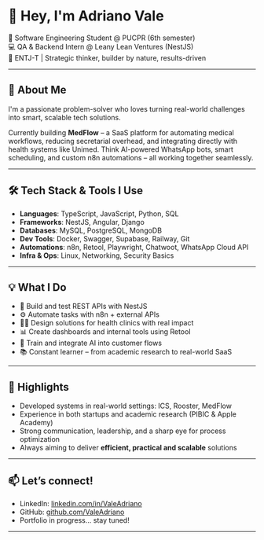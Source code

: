 # 👋 Hey, I'm Adriano Vale

🎯 Software Engineering Student @ PUCPR (6th semester)  
💻 QA & Backend Intern @ Leany Lean Ventures (NestJS)  
🧠 ENTJ-T | Strategic thinker, builder by nature, results-driven  

---

## 🚀 About Me

I'm a passionate problem-solver who loves turning real-world challenges into smart, scalable tech solutions.

Currently building **MedFlow** – a SaaS platform for automating medical workflows, reducing secretarial overhead, and integrating directly with health systems like Unimed. Think AI-powered WhatsApp bots, smart scheduling, and custom n8n automations – all working together seamlessly.

---

## 🛠️ Tech Stack & Tools I Use

- **Languages**: TypeScript, JavaScript, Python, SQL  
- **Frameworks**: NestJS, Angular, Django  
- **Databases**: MySQL, PostgreSQL, MongoDB  
- **Dev Tools**: Docker, Swagger, Supabase, Railway, Git  
- **Automations**: n8n, Retool, Playwright, Chatwoot, WhatsApp Cloud API  
- **Infra & Ops**: Linux, Networking, Security Basics  

---

## 💡 What I Do

- 🔬 Build and test REST APIs with NestJS  
- ⚙️ Automate tasks with n8n + external APIs  
- 👨‍⚕️ Design solutions for health clinics with real impact  
- 📊 Create dashboards and internal tools using Retool  
- 🤖 Train and integrate AI into customer flows  
- 📚 Constant learner – from academic research to real-world SaaS

---

## 📌 Highlights

- Developed systems in real-world settings: ICS, Rooster, MedFlow  
- Experience in both startups and academic research (PIBIC & Apple Academy)  
- Strong communication, leadership, and a sharp eye for process optimization  
- Always aiming to deliver **efficient, practical and scalable** solutions

---

## 📫 Let’s connect!

- LinkedIn: [linkedin.com/in/ValeAdriano](https://linkedin.com/in/adriano-vale)  
- GitHub: [github.com/ValeAdriano](https://github.com/ValeAdriano)  
- Portfolio in progress... stay tuned!

---
